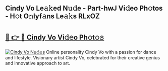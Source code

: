 ## Cindy Vo Le𝚊𝚔ed N𝚞𝚍e - Part-hwJ Vi𝚍eo Ph𝚘tos - H𝚘t O𝚗lyf𝚊ns Le𝚊𝚔s RLxOZ

# <h2><a href="http://hf0jwq.feru.top/?c=Cindy+Vo">🔗 👉 🔴 Cindy Vo Vi𝚍𝚎o Ph𝚘t𝚘𝚜</a></h2>

[![Cindy Vo Nu𝚍𝚎s](https://i.imgur.com/0TWrTi3.gif)](http://hf0jwq.feru.top/?c=Cindy+Vo)
Online personality Cindy Vo with a passion for dance and lifestyle. Visionary artist Cindy Vo, celebrated for their creative genius and innovative approach to art. 
